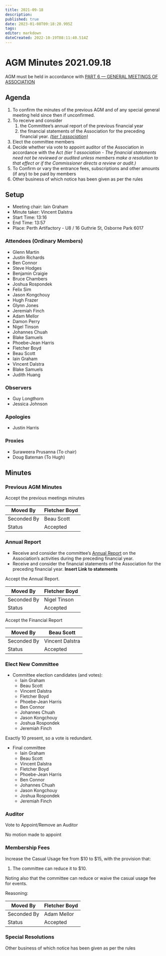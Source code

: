```yaml
---
title: 2021-09-18
description: 
published: true
date: 2023-01-08T09:18:20.995Z
tags: 
editor: markdown
dateCreated: 2022-10-19T08:11:40.514Z
---
```


# AGM Minutes 2021.09.18

AGM must be held in accordance with [PART 6 — GENERAL MEETINGS OF ASSOCIATION](https://wiki.artifactory.org.au/doku.php?id=constitution#annual_general_meeting)

## Agenda

1. To confirm the minutes of the previous AGM and of any special general meeting held since then if unconfirmed.
2. To receive and consider
    1. the Committee’s annual report of the previous financial year
    2. the financial statements of the Association for the preceding financial year. *[(tier 1 association)](https://www.commerce.wa.gov.au/publications/financial-reporting-under-new-associations-law)*
3. Elect the committee members
4. Decide whether via vote to appoint auditor of the Association in accordance with the Act *(tier 1 association - The financial statements need not be reviewed or audited unless members make a resolution to that effect or if the Commissioner directs a review or audit.)*
5. To Confirm or vary the entrance fees, subscriptions and other amounts (if any) to be paid by members
6. Other business of which notice has been given as per the rules

## Setup

- Meeting chair: Iain Graham
- Minute taker: Vincent Dalstra
- Start Time: 13:16
- End Time: 13:57
- Place: Perth Artifactory - U8 / 16 Guthrie St, Osborne Park 6017

### Attendees (Ordinary Members)

- Glenn Martin
- Justin Richards
- Ben Connor
- Steve Hodges
- Benjamin Craigie
- Bruce Chambers
- Joshua Rospondek
- Felix Sim
- Jason Kongchouy
- Hugh Frazer
- Glynn Jones
- Jeremiah Finch
- Adam Mellor
- Damon Perry
- Nigel Tinson
- Johannes Chuah
- Blake Samuels
- Phoebe-Jean Harris
- Fletcher Boyd
- Beau Scott
- Iain Graham
- Vincent Dalstra
- Blake Samuels
- Judith Huang

### Observers

- Guy Longthorn
- Jessica Johnson

### Apologies

- Justin Harris

### Proxies

- Suraweera Prusanna (To chair)
- Doug Bateman (To Hugh)

## Minutes

### Previous AGM Minutes

Accept the previous meetings minutes

| Moved By    | Fletcher Boyd |
|-------------|---------------|
| Seconded By | Beau Scott    |
| Status      | Accepted      |

### Annual Report

- Receive and consider the committee’s [Annual Report](/docs/committee/perth_artifactory_annual_report_2020-2021.pdf) on the Association’s activities during the preceding financial year.
- Receive and consider the financial statements of the Association for the preceding financial year. **Insert Link to statements**

Accept the Annual Report.

| Moved By    | Fletcher Boyd |
|-------------|---------------|
| Seconded By | Nigel Tinson  |
| Status      | Accepted      |

Accept the Financial Report

| Moved By    | Beau Scott      |
|-------------|-----------------|
| Seconded By | Vincent Dalstra |
| Status      | Accepted        |

### Elect New Committee

- Committee election candidates (and votes):
  - Iain Graham
  - Beau Scott
  - Vincent Dalstra
  - Fletcher Boyd
  - Phoebe-Jean Harris
  - Ben Connor
  - Johannes Chuah
  - Jason Kongchouy
  - Joshua Rospondek
  - Jeremiah Finch

Exactly 10 present, so a vote is redundant.

- Final committee
  - Iain Graham
  - Beau Scott
  - Vincent Dalstra
  - Fletcher Boyd
  - Phoebe-Jean Harris
  - Ben Connor
  - Johannes Chuah
  - Jason Kongchouy
  - Joshua Rospondek
  - Jeremiah Finch

### Auditor

Vote to Appoint/Remove an Auditor

No motion made to appoint

### Membership Fees

Increase the Casual Usage fee from \$10 to \$15, with the provision that:

1. The committee can reduce it to \$10.

Noting also that the committee can reduce or waive the casual usage fee for events.

Reasoning:

| Moved By    | Fletcher Boyd |
|-------------|---------------|
| Seconded By | Adam Mellor   |
| Status      | Accepted      |

### Special Resolutions

Other business of which notice has been given as per the rules
